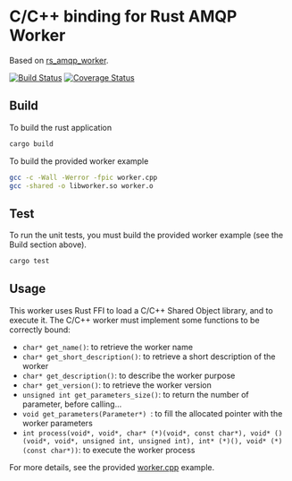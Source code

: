 # C/C++ binding for Rust AMQP Worker
Based on [rs_amqp_worker](https://github.com/media-cloud-ai/rs_amqp_worker).

[![Build Status](https://travis-ci.org/media-cloud-ai/c_amqp_worker.svg?branch=master)](https://travis-ci.org/media-cloud-ai/c_amqp_worker)
[![Coverage Status](https://coveralls.io/repos/github/media-cloud-ai/c_amqp_worker/badge.svg?branch=master)](https://coveralls.io/github/media-cloud-ai/c_amqp_worker?branch=master)

## Build
To build the rust application
```bash
cargo build
```

To build the provided worker example
```bash
gcc -c -Wall -Werror -fpic worker.cpp
gcc -shared -o libworker.so worker.o
```

## Test
To run the unit tests, you must build the provided worker example (see the Build section above).
```bash
cargo test
```
## Usage

This worker uses Rust FFI to load a C/C++ Shared Object library, and to execute it. The C/C++ worker must implement some functions to be correctly bound:

 * `char* get_name()`: to retrieve the worker name
 * `char* get_short_description()`: to retrieve a short description of the worker
 * `char* get_description()`: to describe the worker purpose
 * `char* get_version()`: to retrieve the worker version
 * `unsigned int get_parameters_size()`: to return the number of parameter, before calling...
 * `void get_parameters(Parameter*) `: to fill the allocated pointer with the worker parameters
 * `int process(void*, void*, char* (*)(void*, const char*), void* ()(void*, void*, unsigned int, unsigned int), int* (*)(), void* (*)(const char*))`: to execute the worker process

For more details, see the provided [worker.cpp](worker.cpp) example.
